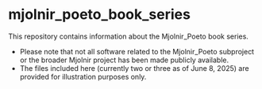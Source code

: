 # mjolnir_poeto_book_series

This repository contains information about the Mjolnir_Poeto book series.

- Please note that not all software related to the Mjolnir_Poeto subproject or the broader Mjolnir project has been made publicly available.
- The files included here (currently two or three as of June 8, 2025) are provided for illustration purposes only.


